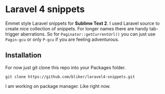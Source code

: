 Laravel 4 snippets
=================

Emmet style Laravel snippets for __Sublime Text 2__. I used Laravel source to create nice collection of snippets. For longer names there are handy tab-trigger aberrations. So for `Paginator::getCurrentUrl()` you can just use `Pagin-gcu` or only `P-gcu` if you are feeling adventurous.

Installation
---------------

For now just git clone this repo into your Packages folder.

    git clone https://github.com/bliker/laravel4-snippets.git

I am working on package manager. Like right now.